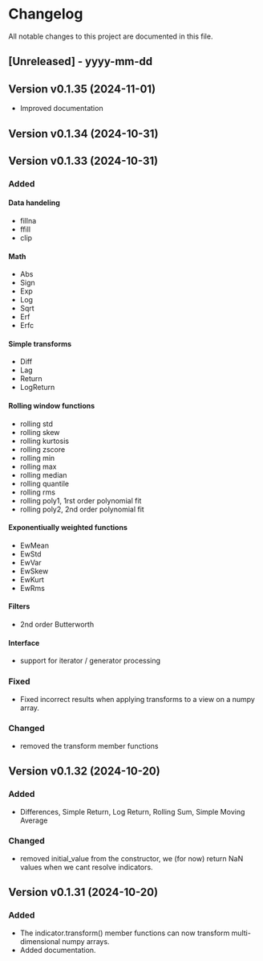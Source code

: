 # Changelog

All notable changes to this project are documented in this file.
 
[Unreleased] - yyyy-mm-dd
-------------------------

Version v0.1.35 (2024-11-01)
-------------------------

* Improved documentation

Version v0.1.34 (2024-10-31)
-------------------------

Version v0.1.33 (2024-10-31)
-------------------------

### Added

#### Data handeling

* fillna
* ffill
* clip

#### Math

* Abs
* Sign
* Exp
* Log
* Sqrt
* Erf
* Erfc

#### Simple transforms

* Diff
* Lag
* Return 
* LogReturn

#### Rolling window functions

* rolling std
* rolling skew
* rolling kurtosis
* rolling zscore
* rolling min
* rolling max
* rolling median
* rolling quantile
* rolling rms
* rolling poly1, 1rst order polynomial fit
* rolling poly2, 2nd order polynomial fit

#### Exponentiually weighted functions

* EwMean
* EwStd
* EwVar
* EwSkew
* EwKurt
* EwRms
  
#### Filters

* 2nd order Butterworth


#### Interface
* support for iterator / generator processing

### Fixed
* Fixed incorrect results when applying transforms to a view on a numpy array.

### Changed
* removed the transform member functions

Version v0.1.32 (2024-10-20)
-------------------------

### Added

* Differences, Simple Return, Log Return, Rolling Sum, Simple Moving Average

### Changed
* removed initial_value from the constructor, we (for now) return NaN values when we cant resolve indicators.

Version v0.1.31 (2024-10-20)
-------------------------

### Added
* The indicator.transform() member functions can now transform multi-dimensional numpy arrays.
* Added documentation.


